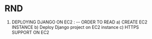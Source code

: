# RND

1. DEPLOYING DJANGO ON EC2 :
     -- ORDER TO READ
         a) CREATE EC2 INSTANCE
         b) Deploy Django project on EC2 instance
         c) HTTPS SUPPORT ON EC2
   
